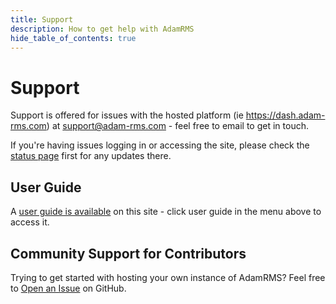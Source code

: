 ```yaml
---
title: Support
description: How to get help with AdamRMS
hide_table_of_contents: true
---
```


# Support

Support is offered for issues with the hosted platform (ie https://dash.adam-rms.com) at support@adam-rms.com - feel free to email to get in touch.

If you're having issues logging in or accessing the site, please check the [status page](https://status.adam-rms.com) first for any updates there.

## User Guide

A [user guide is available](/docs/v1/user-guide/intro) on this site - click user guide in the menu above to access it.

## Community Support for Contributors

Trying to get started with hosting your own instance of AdamRMS? Feel free to [Open an Issue](https://github.com/adam-rms/adam-rms/issues/new/choose) on GitHub.
